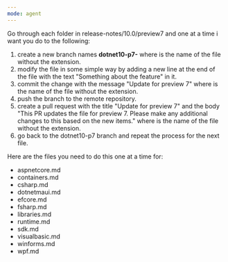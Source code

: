 ```yaml
---
mode: agent
---
```



Go through each folder in release-notes/10.0/preview7 and one at a time i want you do to the following:

1. create a new branch names **dotnet10-p7-<name>** where <name> is the name of the file without the extension.
2. modify the file in some simple way by adding a new line at the end of the file with the text "Something about the feature" in it.
3. commit the change with the message "Update <name> for preview 7" where <name> is the name of the file without the extension.
4. push the branch to the remote repository.
5. create a pull request with the title "Update <name> for preview 7" and the body "This PR updates the <name> file for preview 7. Please make any additional changes to this based on the new items." where <name> is the name of the file without the extension.
6. go back to the dotnet10-p7 branch and repeat the process for the next file.

Here are the files you need to do this one at a time for:
- aspnetcore.md
- containers.md
- csharp.md
- dotnetmaui.md
- efcore.md
- fsharp.md
- libraries.md
- runtime.md
- sdk.md
- visualbasic.md
- winforms.md
- wpf.md